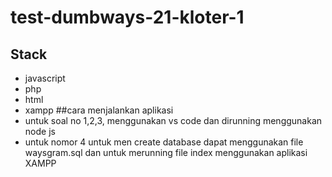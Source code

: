 # test-dumbways-21-kloter-1
## Stack
- javascript
- php
- html
- xampp
##cara menjalankan aplikasi
- untuk soal no 1,2,3, menggunakan vs code dan dirunning menggunakan node js
- untuk nomor 4 untuk men create database dapat menggunakan file waysgram.sql dan untuk merunning file index menggunakan aplikasi XAMPP

